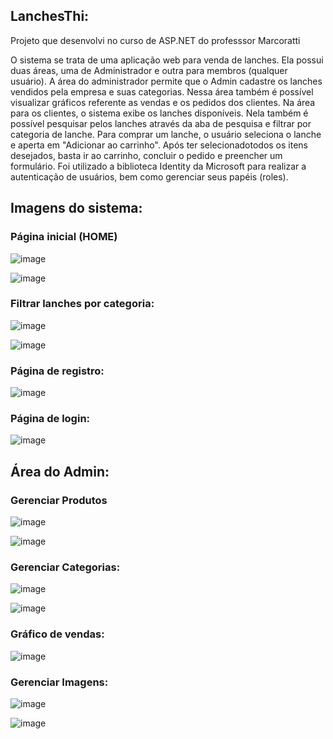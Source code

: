 ## LanchesThi:

Projeto que desenvolvi no curso de ASP.NET do professsor Marcoratti

O sistema se trata de uma aplicação web para venda de lanches. Ela possui duas áreas, uma de Administrador e outra para membros (qualquer usuário).
A área do administrador permite que o Admin cadastre os lanches vendidos pela empresa e suas categorias. Nessa área também é possível visualizar gráficos referente as vendas e os pedidos dos clientes.
Na área para os clientes, o sistema exibe os lanches disponíveis. Nela também é possível pesquisar pelos lanches através da aba de pesquisa e filtrar por categoria de lanche. 
Para comprar um lanche, o usuário seleciona o lanche e aperta em "Adicionar ao carrinho". Após ter selecionadotodos os itens desejados, basta ir ao carrinho, concluir o pedido e preencher um formulário.
Foi utilizado a biblioteca Identity da Microsoft para realizar a autenticação de usuários, bem como gerenciar seus papéis (roles).

## Imagens do sistema:

### Página inicial (HOME)

![image](https://github.com/user-attachments/assets/4bff06ce-bf20-48cf-b52d-30605a289595)

![image](https://github.com/user-attachments/assets/a43c9264-2eca-424a-a480-3ab17d10243d)

### Filtrar lanches por categoria:

![image](https://github.com/user-attachments/assets/5ef624e2-11a7-4785-8c4d-95fa09ffcf05)

![image](https://github.com/user-attachments/assets/1b2e539b-3d25-4387-9625-ab0aa249faac)

### Página de registro:

![image](https://github.com/user-attachments/assets/3f4ea5b5-e2c9-44c1-86e5-a316da508e0e)

### Página de login:

![image](https://github.com/user-attachments/assets/d25c1dcb-d10e-49fb-a60b-20026a1f4d3c)

## Área do Admin:
### Gerenciar Produtos

![image](https://github.com/user-attachments/assets/bfb97888-c552-418f-9ec9-9c3716331154)

![image](https://github.com/user-attachments/assets/d8e65f78-30b2-4a72-b023-36b768f13370)

### Gerenciar Categorias:

![image](https://github.com/user-attachments/assets/d67cbbee-d583-4042-94fe-e15b55bb5d3e)

![image](https://github.com/user-attachments/assets/514f3fb1-671c-43b9-b099-82039a67806d)

### Gráfico de vendas:

![image](https://github.com/user-attachments/assets/6da92a73-5517-43e3-9558-88fa13d2700d)

### Gerenciar Imagens:

![image](https://github.com/user-attachments/assets/6ee12185-3b8b-49f0-841d-b8c32ffcce29)

![image](https://github.com/user-attachments/assets/025416be-84a5-4f5e-bf64-7ca38ce0b15d)








